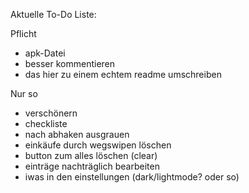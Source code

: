 Aktuelle To-Do Liste:

Pflicht
* apk-Datei
* besser kommentieren
* das hier zu einem echtem readme umschreiben

Nur so
* verschönern
* checkliste
* nach abhaken ausgrauen
* einkäufe durch wegswipen löschen
* button zum alles löschen (clear)
* einträge nachträglich bearbeiten
* iwas in den einstellungen (dark/lightmode? oder so)
